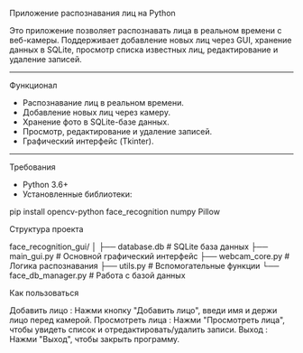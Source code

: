  Приложение распознавания лиц на Python

Это приложение позволяет распознавать лица в реальном времени с веб-камеры. Поддерживает добавление новых лиц через GUI, хранение данных в SQLite, просмотр списка известных лиц, редактирование и удаление записей.

---

 Функционал

-  Распознавание лиц в реальном времени.
-  Добавление новых лиц через камеру.
-  Хранение фото в SQLite-базе данных.
-  Просмотр, редактирование и удаление записей.
-  Графический интерфейс (Tkinter).

---

 Требования

- Python 3.6+
- Установленные библиотеки:

pip install opencv-python face_recognition numpy Pillow


 Структура проекта

face_recognition_gui/
│
├── database.db               # SQLite база данных
├── main_gui.py               # Основной графический интерфейс
├── webcam_core.py            # Логика распознавания
├── utils.py                  # Вспомогательные функции
└── face_db_manager.py        # Работа с базой данных



 Как пользоваться
 
Добавить лицо : Нажми кнопку "Добавить лицо", введи имя и держи лицо перед камерой.
Просмотреть лица : Нажми "Просмотреть лица", чтобы увидеть список и отредактировать/удалить записи.
Выход : Нажми "Выход", чтобы закрыть программу.
